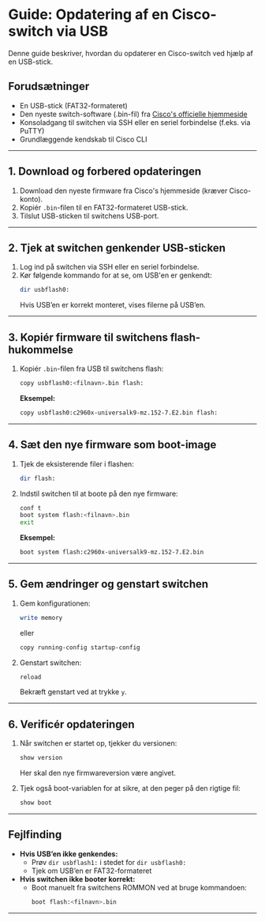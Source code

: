 # **Guide: Opdatering af en Cisco-switch via USB**

Denne guide beskriver, hvordan du opdaterer en Cisco-switch ved hjælp af en USB-stick.

## **Forudsætninger**
- En USB-stick (FAT32-formateret)  
- Den nyeste switch-software (.bin-fil) fra [Cisco's officielle hjemmeside](https://software.cisco.com/download/home)  
- Konsoladgang til switchen via SSH eller en seriel forbindelse (f.eks. via PuTTY)  
- Grundlæggende kendskab til Cisco CLI  

---

## **1. Download og forbered opdateringen**
1. Download den nyeste firmware fra Cisco's hjemmeside (kræver Cisco-konto).  
2. Kopiér `.bin`-filen til en FAT32-formateret USB-stick.  
3. Tilslut USB-sticken til switchens USB-port.  

---

## **2. Tjek at switchen genkender USB-sticken**
1. Log ind på switchen via SSH eller en seriel forbindelse.  
2. Kør følgende kommando for at se, om USB'en er genkendt:  
   ```sh
   dir usbflash0:
   ```
   Hvis USB’en er korrekt monteret, vises filerne på USB’en.

---

## **3. Kopiér firmware til switchens flash-hukommelse**
1. Kopiér `.bin`-filen fra USB til switchens flash:  
   ```sh
   copy usbflash0:<filnavn>.bin flash:
   ```
   **Eksempel:**  
   ```sh
   copy usbflash0:c2960x-universalk9-mz.152-7.E2.bin flash:
   ```

---

## **4. Sæt den nye firmware som boot-image**
1. Tjek de eksisterende filer i flashen:  
   ```sh
   dir flash:
   ```
2. Indstil switchen til at boote på den nye firmware:  
   ```sh
   conf t
   boot system flash:<filnavn>.bin
   exit
   ```
   **Eksempel:**  
   ```sh
   boot system flash:c2960x-universalk9-mz.152-7.E2.bin
   ```

---

## **5. Gem ændringer og genstart switchen**
1. Gem konfigurationen:  
   ```sh
   write memory
   ```
   eller  
   ```sh
   copy running-config startup-config
   ```
2. Genstart switchen:  
   ```sh
   reload
   ```
   Bekræft genstart ved at trykke `y`.  

---

## **6. Verificér opdateringen**
1. Når switchen er startet op, tjekker du versionen:  
   ```sh
   show version
   ```
   Her skal den nye firmwareversion være angivet.  

2. Tjek også boot-variablen for at sikre, at den peger på den rigtige fil:  
   ```sh
   show boot
   ```

---

## **Fejlfinding**
- **Hvis USB’en ikke genkendes:**  
  - Prøv `dir usbflash1:` i stedet for `dir usbflash0:`  
  - Tjek om USB’en er FAT32-formateret  
- **Hvis switchen ikke booter korrekt:**  
  - Boot manuelt fra switchens ROMMON ved at bruge kommandoen:  
    ```sh
    boot flash:<filnavn>.bin
    ```

---
